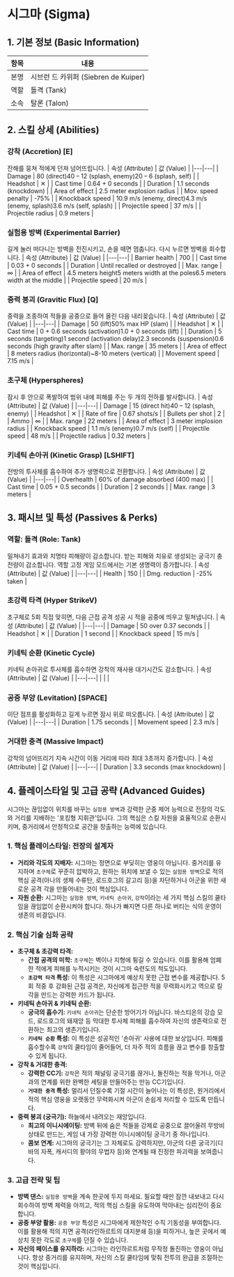 # 시그마 (Sigma)

## 1. 기본 정보 (Basic Information)

| 항목 | 내용                                 |
| ---- | ------------------------------------ |
| 본명 | 시브런 드 카위퍼 (Siebren de Kuiper) |
| 역할 | 돌격 (Tank)                          |
| 소속 | 탈론 (Talon)                         |

## 2. 스킬 상세 (Abilities)

### 강착 (Accretion) [E]

잔해를 뭉쳐 적에게 던져 넘어뜨립니다.
| 속성 (Attribute) | 값 (Value) |
|---|---|
| Damage | 80 (direct)40 – 12 (splash, enemy)20 – 6 (splash, self) |
| Headshot | ✕ |
| Cast time | 0.64 + 0 seconds |
| Duration | 1.1 seconds (knockdown) |
| Area of effect | 2.5 meter explosion radius |
| Mov. speed penalty | -75% |
| Knockback speed | 10.9 m/s (enemy, direct)4.3 m/s (enemy, splash)3.6 m/s (self, splash) |
| Projectile speed | 37 m/s |
| Projectile radius | 0.9 meters |

### 실험용 방벽 (Experimental Barrier)

길게 눌러 떠다니는 방벽을 전진시키고, 손을 떼면 멈춥니다. 다시 누르면 방벽을 회수합니다.
| 속성 (Attribute) | 값 (Value) |
|---|---|
| Barrier health | 700 |
| Cast time | 0.03 + 0 seconds |
| Duration | Until recalled or destroyed |
| Max. range | ∞ |
| Area of effect | 4.5 meters height5 meters width at the poles6.5 meters width at the middle |
| Projectile speed | 20 m/s |

### 중력 붕괴 (Gravitic Flux) [Q]

중력을 조종하여 적들을 공중으로 들어 올린 다음 내리꽂습니다.
| 속성 (Attribute) | 값 (Value) |
|---|---|
| Damage | 50 (lift)50% max HP (slam) |
| Headshot | ✕ |
| Cast time | 0 + 0.6 seconds (activation)1.0 + 0 seconds (lift) |
| Duration | 5 seconds (targeting)1 second (activation delay)2.3 seconds (suspension)0.6 seconds (high gravity after slam) |
| Max. range | 35 meters |
| Area of effect | 8 meters radius (horizontal)~8-10 meters (vertical) |
| Movement speed | 7.15 m/s |

### 초구체 (Hyperspheres)

잠시 후 안으로 폭발하여 범위 내에 피해를 주는 두 개의 전하를 발사합니다.
| 속성 (Attribute) | 값 (Value) |
|---|---|
| Damage | 15 (direct hit)40 – 12 (splash, enemy) |
| Headshot | ✕ |
| Rate of fire | 0.67 shots/s |
| Bullets per shot | 2 |
| Ammo | ∞ |
| Max. range | 22 meters |
| Area of effect | 3 meter implosion radius |
| Knockback speed | 1.1 m/s (enemy)0.7 m/s (self) |
| Projectile speed | 48 m/s |
| Projectile radius | 0.32 meters |

### 키네틱 손아귀 (Kinetic Grasp) [LSHIFT]

전방의 투사체를 흡수하여 추가 생명력으로 전환합니다.
| 속성 (Attribute) | 값 (Value) |
|---|---|
| Overhealth | 60% of damage absorbed (400 max) |
| Cast time | 0.05 + 0.5 seconds |
| Duration | 2 seconds |
| Max. range | 3 meters |

## 3. 패시브 및 특성 (Passives & Perks)

### 역할: 돌격 (Role: Tank)

밀쳐내기 효과와 치명타 피해량이 감소합니다. 받는 피해와 치유로 생성되는 궁극기 충전량이 감소합니다. 역할 고정 게임 모드에서는 기본 생명력이 증가합니다.
| 속성 (Attribute) | 값 (Value) |
|---|---|
| Health | 150 |
| Dmg. reduction | -25% taken |

### 초강력 타격 (Hyper StrikeV)

초구체로 5회 직접 맞히면, 다음 근접 공격 성공 시 적을 공중에 띄우고 밀쳐냅니다.
| 속성 (Attribute) | 값 (Value) |
|---|---|
| Damage | 50 over 0.37 seconds |
| Headshot | ✕ |
| Duration | 1 second |
| Knockback speed | 15 m/s |

### 키네틱 순환 (Kinetic Cycle)

키네틱 손아귀로 투사체를 흡수하면 강착의 재사용 대기시간도 감소합니다.
| 속성 (Attribute) | 값 (Value) |
|---|---|
| | |

### 공중 부양 (Levitation) [SPACE]

이단 점프를 활성화하고 길게 누르면 잠시 위로 떠오릅니다.
| 속성 (Attribute) | 값 (Value) |
|---|---|
| Duration | 1.75 seconds |
| Movement speed | 2.3 m/s |

### 거대한 충격 (Massive Impact)

강착의 넘어뜨리기 지속 시간이 이동 거리에 따라 최대 3초까지 증가합니다.
| 속성 (Attribute) | 값 (Value) |
|---|---|
| Duration | 3.3 seconds (max knockdown) |

## 4. 플레이스타일 및 고급 공략 (Advanced Guides)

시그마는 끊임없이 위치를 바꾸는 `실험용 방벽`과 강력한 군중 제어 능력으로 전장의 각도와 거리를 지배하는 '포킹형 지휘관'입니다. 그의 핵심은 스킬 자원을 효율적으로 순환시키며, 중거리에서 안정적으로 공간을 창출하는 능력에 있습니다.

### **1. 핵심 플레이스타일: 전장의 설계자**

- **거리와 각도의 지배자:** 시그마는 정면으로 부딪히는 영웅이 아닙니다. 중거리를 유지하며 `초구체`로 꾸준히 압박하고, 원하는 위치에 보낼 수 있는 `실험용 방벽`으로 적의 핵심 공격(아나의 생체 수류탄, 로드호그의 갈고리 등)을 차단하거나 아군을 위한 새로운 공격 각을 만들어내는 것이 핵심입니다.
- **자원 순환:** 시그마는 `실험용 방벽`, `키네틱 손아귀`, `강착`이라는 세 가지 핵심 스킬의 쿨타임을 끊임없이 순환시켜야 합니다. 하나가 빠지면 다른 하나로 버티는 식의 운영이 생존의 비결입니다.

### **2. 핵심 기술 심화 공략**

- **초구체 & 초강력 타격:**
  - **간접 공격의 미학:** `초구체`는 벽이나 지형에 튕길 수 있습니다. 이를 활용해 엄폐한 적에게 피해를 누적시키는 것이 시그마 숙련도의 척도입니다.
  - **`초강력 타격` 특성:** 이 특성은 시그마에게 예상치 못한 근접 변수를 제공합니다. 5회 적중 후 강화된 근접 공격은, 자신에게 접근한 적을 무력화시키고 역으로 킬 각을 만드는 강력한 카드가 됩니다.
- **키네틱 손아귀 & 키네틱 순환:**
  - **궁극의 흡수기:** `키네틱 손아귀`는 단순한 방어기가 아닙니다. 바스티온의 강습 모드, 로드호그의 돼재앙 등 막대한 투사체 피해를 흡수하여 자신의 생존력으로 전환하는 최고의 생존기입니다.
  - **`키네틱 순환` 특성:** 이 특성은 성공적인 '손아귀' 사용에 대한 보상입니다. 피해를 흡수할수록 `강착`의 쿨타임이 줄어들어, 더 자주 적의 흐름을 끊고 변수를 창출할 수 있게 됩니다.
- **강착 & 거대한 충격:**
  - **강력한 CC기:** `강착`은 적의 채널링 궁극기를 끊거나, 돌진하는 적을 막거나, 아군과의 연계를 위한 완벽한 세팅을 만들어주는 만능 CC기입니다.
  - **`거대한 충격` 특성:** 멀리서 던질수록 기절 시간이 늘어나는 이 특성은, 원거리에서 적의 핵심 영웅을 오랫동안 무력화시켜 아군이 손쉽게 처리할 수 있도록 만듭니다.
- **중력 붕괴 (궁극기):** 하늘에서 내려오는 재앙입니다.
  - **최고의 이니시에이팅:** 방벽 뒤에 숨은 적들을 강제로 공중으로 끌어올려 무방비 상태로 만드는, 게임 내 가장 강력한 이니시에이팅 궁극기 중 하나입니다.
  - **콤보 연계:** 시그마의 궁극기는 그 자체로도 강력하지만, 아군의 다른 궁극기(디바의 자폭, 캐서디의 황야의 무법자 등)와 연계될 때 진정한 파괴력을 보여줍니다.

### **3. 고급 전략 및 팁**

- **방벽 댄스:** `실험용 방벽`을 계속 한곳에 두지 마세요. 필요할 때만 잠깐 내보내고 다시 회수하여 방벽 체력을 아끼고, 적의 핵심 스킬을 유도하여 막아내는 심리전이 중요합니다.
- **공중 부양 활용:** `공중 부양` 특성은 시그마에게 제한적인 수직 기동성을 부여합니다. 이를 활용해 적의 지면 공격(라인하르트의 대지분쇄 등)을 피하거나, 높은 곳에서 예상치 못한 각도로 `초구체`를 던질 수 있습니다.
- **자신의 페이스를 유지하라:** 시그마는 라인하르트처럼 무작정 돌진하는 영웅이 아닙니다. 항상 중거리를 유지하며, 자신의 스킬 쿨타임에 맞춰 전투의 완급을 조절하는 것이 핵심입니다.
